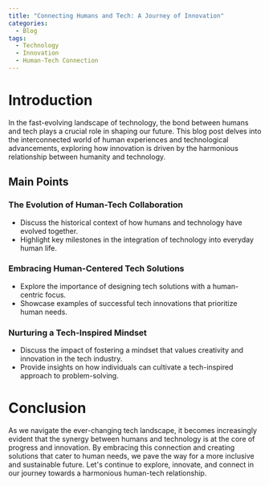 ```yaml
---
title: "Connecting Humans and Tech: A Journey of Innovation"
categories:
  - Blog
tags:
  - Technology
  - Innovation
  - Human-Tech Connection
---
```


# Introduction
In the fast-evolving landscape of technology, the bond between humans and tech plays a crucial role in shaping our future. This blog post delves into the interconnected world of human experiences and technological advancements, exploring how innovation is driven by the harmonious relationship between humanity and technology.

## Main Points
### The Evolution of Human-Tech Collaboration
- Discuss the historical context of how humans and technology have evolved together.
- Highlight key milestones in the integration of technology into everyday human life.

### Embracing Human-Centered Tech Solutions
- Explore the importance of designing tech solutions with a human-centric focus.
- Showcase examples of successful tech innovations that prioritize human needs.

### Nurturing a Tech-Inspired Mindset
- Discuss the impact of fostering a mindset that values creativity and innovation in the tech industry.
- Provide insights on how individuals can cultivate a tech-inspired approach to problem-solving.

# Conclusion
As we navigate the ever-changing tech landscape, it becomes increasingly evident that the synergy between humans and technology is at the core of progress and innovation. By embracing this connection and creating solutions that cater to human needs, we pave the way for a more inclusive and sustainable future. Let's continue to explore, innovate, and connect in our journey towards a harmonious human-tech relationship.